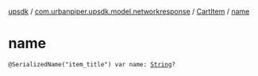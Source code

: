 [upsdk](../../index.md) / [com.urbanpiper.upsdk.model.networkresponse](../index.md) / [CartItem](index.md) / [name](./name.md)

# name

`@SerializedName("item_title") var name: `[`String`](https://kotlinlang.org/api/latest/jvm/stdlib/kotlin/-string/index.html)`?`